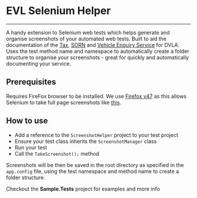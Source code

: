 # EVL Selenium Helper
---

A handy extension to Selenium web tests which helps generate and organise screenshots of your automated web tests. Built to aid the documentation of the [Tax](https://vehicletax.service.gov.uk/), [SORN](https://www.sorn.service.gov.uk/) and [Vehicle Enquiry Service](https://vehicleenquiry.service.gov.uk/) for DVLA. Uses the test method name and namespace to automatically create a folder structure to organise your screenshots - great for quickly and automatically documenting your service.

## Prerequisites

Requires FireFox browser to be installed. We use [Firefox v47](https://ftp.mozilla.org/pub/firefox/releases/47.0/) as this allows Selenium to take full page screenshots like [this](https://raw.githubusercontent.com/dvla/ves-screenshot-helper/master/SampleScreenshots/GovUkHomePageTest.png).


## How to use
* Add a reference to the `ScreenshotHelper` project to your test project
* Ensure your test class inherits the `ScreenshotManager` class
* Run your test 
* Call the `TakeScreenshot();` method

Screenshots will be then be saved in the root directory as specified in the `app.config` file, using the test namespace and method name to create a folder structure.

Checkout the **Sample.Tests** project for examples and more info

